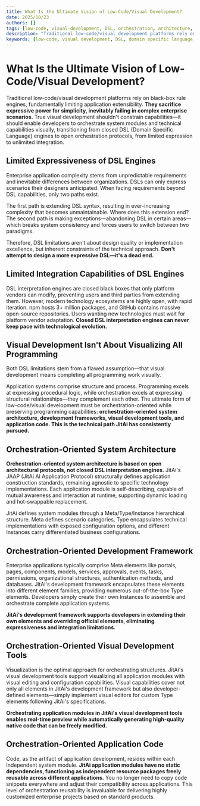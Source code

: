 ```yaml
---
title: What Is the Ultimate Vision of Low-Code/Visual Development?
date: 2025/10/23
authors: []
tags: [low-code, visual-development, DSL, orchestration, architecture, JAAP, Development Platform, Enterprise Applications]
description: "Traditional low-code/visual development platforms rely on black-box rule engines, fundamentally limiting application extensibility. They sacrifice expressive power for simplicity, inevitably failing in complex enterprise scenarios. True visual development shouldn't constrain capabilities—it should enable developers to orchestrate system modules and technical capabilities visually, transitioning from closed DSL (Domain Specific Language) engines to open orchestration protocols, from limited expression to unlimited integration."
keywords: [low-code, visual development, DSL, domain specific language, orchestration architecture, JAAP, development platform, enterprise application development, low-code platform, Meta, Type, Instance]
---
```

# What Is the Ultimate Vision of Low-Code/Visual Development?

Traditional low-code/visual development platforms rely on black-box rule engines, fundamentally limiting application extensibility. **They sacrifice expressive power for simplicity, inevitably failing in complex enterprise scenarios.** True visual development shouldn't constrain capabilities—it should enable developers to orchestrate system modules and technical capabilities visually, transitioning from closed DSL (Domain Specific Language) engines to open orchestration protocols, from limited expression to unlimited integration.
<!--truncate-->
## Limited Expressiveness of DSL Engines

Enterprise application complexity stems from unpredictable requirements and inevitable differences between organizations. DSLs can only express scenarios their designers anticipated. When facing requirements beyond DSL capabilities, only two paths exist.

The first path is extending DSL syntax, resulting in ever-increasing complexity that becomes unmaintainable. Where does this extension end? The second path is making exceptions—abandoning DSL in certain areas—which breaks system consistency and forces users to switch between two paradigms.

Therefore, DSL limitations aren't about design quality or implementation excellence, but inherent constraints of the technical approach. **Don't attempt to design a more expressive DSL—it's a dead end.**

## Limited Integration Capabilities of DSL Engines

DSL interpretation engines are closed black boxes that only platform vendors can modify, preventing users and third parties from extending them. However, modern technology ecosystems are highly open, with rapid iteration. npm hosts 3+ million packages, and GitHub contains massive open-source repositories. Users wanting new technologies must wait for platform vendor adaptation. **Closed DSL interpretation engines can never keep pace with technological evolution.**

## Visual Development Isn't About Visualizing All Programming

Both DSL limitations stem from a flawed assumption—that visual development means completing all programming work visually.

Application systems comprise structure and process. Programming excels at expressing procedural logic, while orchestration excels at expressing structural relationships—they complement each other. The ultimate form of low-code/visual development must be orchestration-oriented while preserving programming capabilities: **orchestration-oriented system architecture, development frameworks, visual development tools, and application code. This is the technical path JitAi has consistently pursued.**

## Orchestration-Oriented System Architecture

**Orchestration-oriented system architecture is based on open architectural protocols, not closed DSL interpretation engines.** JitAi's JAAP (JitAi AI Application Protocol) structurally defines application construction standards, remaining agnostic to specific technology implementations. Each application module is self-describing, capable of mutual awareness and interaction at runtime, supporting dynamic loading and hot-swappable replacement.

JitAi defines system modules through a Meta/Type/Instance hierarchical structure. Meta defines scenario categories, Type encapsulates technical implementations with exposed configuration options, and different Instances carry differentiated business configurations.

## Orchestration-Oriented Development Framework

Enterprise applications typically comprise Meta elements like portals, pages, components, models, services, approvals, events, tasks, permissions, organizational structures, authentication methods, and databases. JitAi's development framework encapsulates these elements into different element families, providing numerous out-of-the-box Type elements. Developers simply create their own Instances to assemble and orchestrate complete application systems.

**JitAi's development framework supports developers in extending their own elements and overriding official elements, eliminating expressiveness and integration limitations.**

## Orchestration-Oriented Visual Development Tools

Visualization is the optimal approach for orchestrating structures. JitAi's visual development tools support visualizing all application modules with visual editing and configuration capabilities. Visual capabilities cover not only all elements in JitAi's development framework but also developer-defined elements—simply implement visual editors for custom Type elements following JitAi's specifications.

**Orchestrating application modules in JitAi's visual development tools enables real-time preview while automatically generating high-quality native code that can be freely modified.**

## Orchestration-Oriented Application Code

Code, as the artifact of application development, resides within each independent system module. **JitAi application modules have no static dependencies, functioning as independent resource packages freely reusable across different applications.** You no longer need to copy code snippets everywhere and adjust their compatibility across applications. This level of orchestration reusability is invaluable for delivering highly customized enterprise projects based on standard products.

